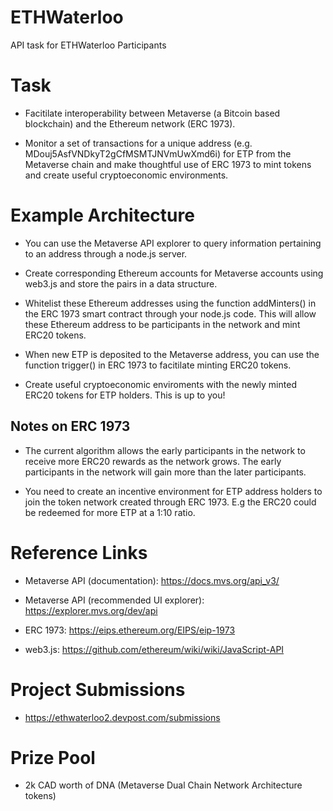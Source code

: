 # ETHWaterloo

API task for ETHWaterloo Participants 

# Task

- Facitilate interoperability between Metaverse (a Bitcoin based blockchain) and the Ethereum network (ERC 1973).

- Monitor a set of transactions for a unique address (e.g. MDouj5AsfVNDkyT2gCfMSMTJNVmUwXmd6i) for ETP from the Metaverse chain and make thoughtful use of ERC 1973 to mint tokens and create useful cryptoeconomic environments. 

# Example Architecture 

- You can use the Metaverse API explorer to query information pertaining to an address through a node.js server.

- Create corresponding Ethereum accounts for Metaverse accounts using web3.js and store the pairs in a data structure.

- Whitelist these Ethereum addresses using the function addMinters() in the ERC 1973 smart contract through your node.js code.    This will allow these Ethereum address to be participants in the network and mint ERC20 tokens.

- When new ETP is deposited to the Metaverse address, you can use the function trigger() in ERC 1973 to facitilate minting ERC20 tokens. 

- Create useful cryptoeconomic enviroments with the newly minted ERC20 tokens for ETP holders. This is up to you!

## Notes on ERC 1973

- The current algorithm allows the early participants in the network to receive more ERC20 rewards as the network grows. The early participants in the network will gain more than the later participants.

- You need to create an incentive environment for ETP address holders to join the token network created through ERC 1973. E.g the ERC20 could be redeemed for more ETP at a 1:10 ratio. 


# Reference Links

- Metaverse API (documentation): https://docs.mvs.org/api_v3/

- Metaverse API (recommended UI explorer): https://explorer.mvs.org/dev/api 

- ERC 1973: https://eips.ethereum.org/EIPS/eip-1973

- web3.js: https://github.com/ethereum/wiki/wiki/JavaScript-API

# Project Submissions

- https://ethwaterloo2.devpost.com/submissions


# Prize Pool 

- 2k CAD worth of DNA (Metaverse Dual Chain Network Architecture tokens)




